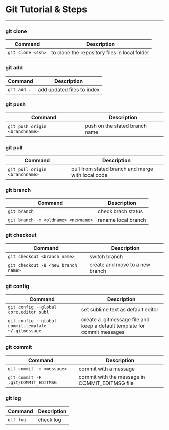 # Git Tutorial & Steps

***

### git clone
| Command  | Description  |
|---|---|
| ```git clone <ssh>``` | to clone the repository files in local folder |

### git add
| Command  | Description  |
|---|---|
| ```git add .``` | add updated files to index |

### git push
| Command  | Description  |
|---|---|
| ```git push origin <branchname>``` | push on the stated branch name |

### git pull
| Command  | Description  |
|---|---|
| ```git pull origin <branchname>``` | pull from stated branch and merge with local code |

### git branch
| Command  | Description  |
|---|---|
| ```git branch``` | check brach status |
| ```git branch -m <oldname> <newname>``` | rename local branch |

### git checkout
| Command  | Description  |
|---|---|
| ```git checkout <branch name>``` | switch branch |
| ```git checkout -B <new branch name>``` | create and move to a new branch |

### git config
| Command  | Description  |
|---|---|
| ```git config --global core.editor subl``` | set sublime text as default editor |
| ```git config --global commit.template ~/.gitmessage``` | create a .gitmessage file and keep a default template for commit messages |

### git commit
| Command  | Description  |
|---|---|
| ```git commit -m <message>``` | commit with a message |
| ```git commit -F .git/COMMIT_EDITMSG``` | commit with the message in COMMIT_EDITMSG file |

### git log
| Command  | Description  |
|---|---|
| ```git log``` | check log |

